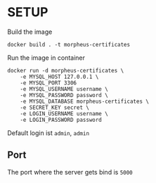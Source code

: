 # SETUP

Build the image
```
docker build . -t morpheus-certificates
```

Run the image in container
```
docker run -d morpheus-certificates \
    -e MYSQL_HOST 127.0.0.1 \
    -e MYSQL_PORT 3306 
    -e MYSQL_USERNAME username \
    -e MYSQL_PASSWORD password \
    -e MYSQL_DATABASE morpheus-certificates \
    -e SECRET_KEY secret \
    -e LOGIN_USERNAME username \
    -e LOGIN_PASSWORD password
```
Default login ist `admin`, `admin` 

## Port
The port where the server gets bind is `5000`
